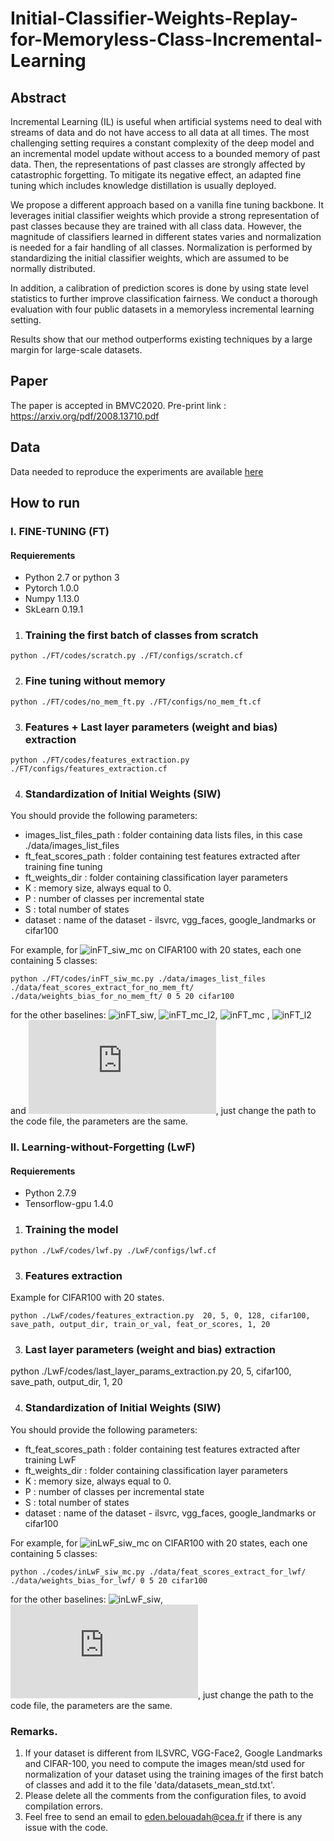 # Initial-Classifier-Weights-Replay-for-Memoryless-Class-Incremental-Learning
## Abstract
Incremental Learning (IL) is useful when artificial systems need to deal with streams of data and do not have access to all data at all times.
The most challenging setting requires a constant complexity of the deep model and an incremental model update without access to a bounded memory of past data.
Then, the representations of past classes are strongly affected by catastrophic forgetting.
To mitigate its negative effect, an adapted fine tuning which includes knowledge distillation is usually deployed.

We propose a different approach based on a vanilla fine tuning backbone.
It leverages initial classifier weights which provide a strong representation of past classes because they are trained with all class data.
However, the magnitude of classifiers learned in different states varies and normalization is needed for a fair handling of all classes.
Normalization is performed by standardizing the initial classifier weights, which are assumed to be normally distributed.

In addition, a calibration of prediction scores is done by using state level statistics to further improve classification fairness.
We conduct a thorough evaluation with four public datasets in a memoryless incremental learning setting. 

Results show that our method outperforms existing techniques by a large margin for large-scale datasets. 

## Paper
The paper is accepted in BMVC2020. Pre-print link : https://arxiv.org/pdf/2008.13710.pdf

## Data
Data needed to reproduce the experiments are available [here](https://drive.google.com/drive/folders/1nh_uMDFPIGeY4ZcO1lw59_4lZ74W2EDI?usp=sharing)

## How to run

### I. FINE-TUNING (FT)

#### Requierements
* Python 2.7 or python 3
* Pytorch 1.0.0
* Numpy 1.13.0
* SkLearn 0.19.1


1. ### Training the first batch of classes from scratch

```
python ./FT/codes/scratch.py ./FT/configs/scratch.cf
```

2. ### Fine tuning without memory

```
python ./FT/codes/no_mem_ft.py ./FT/configs/no_mem_ft.cf
```
3. ### Features + Last layer parameters (weight and bias) extraction 

```
python ./FT/codes/features_extraction.py ./FT/configs/features_extraction.cf
```


4. ### Standardization of Initial Weights (SIW)
You should provide the following parameters:
* images_list_files_path : folder containing data lists files, in this case ./data/images_list_files
* ft_feat_scores_path : folder containing test features extracted after training fine tuning
* ft_weights_dir : folder containing classification layer parameters
* K : memory size, always equal to 0.
* P : number of classes per incremental state
* S : total number of states
* dataset : name of the dataset - ilsvrc, vgg_faces, google_landmarks or cifar100

For example, for ![inFT_siw_mc](https://latex.codecogs.com/svg.latex?inFT_{siw}^{mc}) on CIFAR100 with 20 states, each one containing 5 classes:
```
python ./FT/codes/inFT_siw_mc.py ./data/images_list_files ./data/feat_scores_extract_for_no_mem_ft/ ./data/weights_bias_for_no_mem_ft/ 0 5 20 cifar100
```

for the other baselines: ![inFT_siw](https://latex.codecogs.com/svg.latex?inFT_{siw}), ![inFT_mc_l2](https://latex.codecogs.com/svg.latex?inFT_{L2}^{mc}), ![inFT_mc](https://latex.codecogs.com/svg.latex?inFT^{mc}) , ![inFT_l2](https://latex.codecogs.com/svg.latex?inFT_{L2}) and ![inFT](https://latex.codecogs.com/svg.latex?inFT), just change the path to the code file, the parameters are the same. 


### II. Learning-without-Forgetting (LwF)

#### Requierements
* Python 2.7.9
* Tensorflow-gpu 1.4.0


1. ### Training the model

```
python ./LwF/codes/lwf.py ./LwF/configs/lwf.cf
```
3. ### Features  extraction 
Example for CIFAR100 with 20 states.

```
python ./LwF/codes/features_extraction.py  20, 5, 0, 128, cifar100, save_path, output_dir, train_or_val, feat_or_scores, 1, 20 
```

3. ### Last layer parameters (weight and bias)  extraction 

python ./LwF/codes/last_layer_params_extraction.py  20, 5, cifar100, save_path, output_dir, 1, 20


4. ### Standardization of Initial Weights (SIW)
You should provide the following parameters:
* ft_feat_scores_path : folder containing test features extracted after training LwF
* ft_weights_dir : folder containing classification layer parameters
* K : memory size, always equal to 0.
* P : number of classes per incremental state
* S : total number of states
* dataset : name of the dataset - ilsvrc, vgg_faces, google_landmarks or cifar100

For example, for ![inLwF_siw_mc](https://latex.codecogs.com/svg.latex?inLwF_{siw}^{mc}) on CIFAR100 with 20 states, each one containing 5 classes:
```
python ./codes/inLwF_siw_mc.py ./data/feat_scores_extract_for_lwf/ ./data/weights_bias_for_lwf/ 0 5 20 cifar100
```

for the other baselines: ![inLwF_siw](https://latex.codecogs.com/svg.latex?inLwF_{siw}), ![inLwF](https://latex.codecogs.com/svg.latex?inLwF), just change the path to the code file, the parameters are the same. 


### Remarks. 
1. If your dataset is different from ILSVRC, VGG-Face2, Google Landmarks and CIFAR-100, you need to compute the images mean/std used for normalization of your dataset using the training images of the first batch of classes and add it to the file 'data/datasets_mean_std.txt'.
2. Please delete all the comments from the configuration files, to avoid compilation errors. 
3. Feel free to send an email to eden.belouadah@cea.fr if there is any issue with the code.
